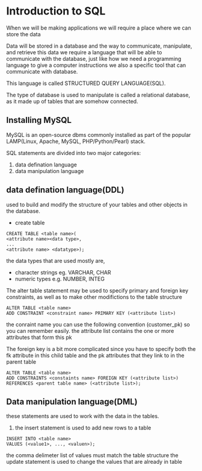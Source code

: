 # Introduction to SQL 

When we will be making applications we will require a place where we can store the data

Data will be stored in a database and the way to communicate, manipulate, and retrieve this data we require a language
that will be able to communicate with the database, just like how we need a programming language to give a computer instructions we also a specific tool that can communicate with database.

This language is called STRUCTURED QUERY LANGUAGE(SQL). 

The type of database is used to manipulate is called a relational database, as it made up of tables that are somehow connected.

## Installing MySQL
MySQL is an open-source dbms commonly installed as part of the popular LAMP(Linux, Apache, MySQL, PHP/Python/Pearl) stack. 

SQL statements are divided into two major categories:
1. data defination language
1. data manipulation language

## data defination language(DDL)
used to build and modify the structure of your tables and other objects in the database.
- create table
```
CREATE TABLE <table name>(
<attribute name><data type>,
...
<attribute name> <datatype>);
```
the data types that are used mostly are,
- character strings eg. VARCHAR, CHAR
- numeric types e.g. NUMBER, INTEG

The alter table statement may be used to specify primary and foreign key constraints, as well as to make other modifictions to the table structure
```
ALTER TABLE <table name>
ADD CONSTRAINT <constraint name> PRIMARY KEY (<attribute list>)
```
the conraint name you can use the following convention (customer_pk)
so you can remember easily. the attribute list contains the one or more attributes that form this pk

The foreign key is a bit more complicated since you have to specify both the fk attribute in this child table and the pk attributes that they link to in the parent table

```
ALTER TABLE <table name>
ADD CONSTRAINTS <constaints name> FOREIGN KEY (<attribute list>)
REFERENCES <parent table name> (<attribute list>);
```

## Data manipulation language(DML)
these statements are used to work with the data in the tables. 
1. the insert statement is used to add new rows to a table
```
INSERT INTO <table name>
VALUES (<value1>, ..., <valuen>);
```
the comma delimeter list of values must match the table structure 
the update statement is used to change the values that are already in table

